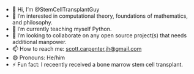 - 👋 Hi, I’m @StemCellTransplantGuy
- 👀 I’m interested in computational theory, foundations of mathematics, and philosophy.
- 🌱 I’m currently teaching myself Python.
- 💞️ I’m looking to collaborate on any open source project(s) that needs additional manpower.
- 📫 How to reach me: scott.carpenter.jh@gmail.com
- 😄 Pronouns: He/him
- ⚡ Fun fact: I receently received a bone marrow stem cell transplant.

<!---
StemCellTransplantGuy/StemCellTransplantGuy is a ✨ special ✨ repository because its `README.md` (this file) appears on your GitHub profile.
You can click the Preview link to take a look at your changes.
--->
